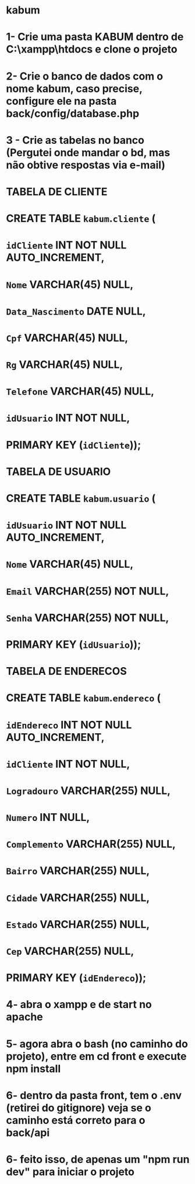 # kabum
# 1- Crie uma pasta KABUM dentro de C:\xampp\htdocs e clone o projeto
# 2- Crie o banco de dados com o nome kabum, caso precise, configure ele na pasta back/config/database.php
# 3 - Crie as tabelas no banco (Pergutei onde mandar o bd, mas não obtive respostas via e-mail) 
# TABELA DE CLIENTE
# CREATE TABLE `kabum`.`cliente` (
# `idCliente` INT NOT NULL AUTO_INCREMENT,
#  `Nome` VARCHAR(45) NULL,
#  `Data_Nascimento` DATE NULL,
#  `Cpf` VARCHAR(45) NULL,
#  `Rg` VARCHAR(45) NULL,
#  `Telefone` VARCHAR(45) NULL,
# `idUsuario` INT NOT NULL,
#  PRIMARY KEY (`idCliente`));
#
# TABELA DE USUARIO
# CREATE TABLE `kabum`.`usuario` (
#  `idUsuario` INT NOT NULL AUTO_INCREMENT,
#  `Nome` VARCHAR(45) NULL,
#  `Email` VARCHAR(255) NOT NULL,
#  `Senha` VARCHAR(255) NOT NULL,
#  PRIMARY KEY (`idUsuario`));
#
# TABELA DE ENDERECOS
# CREATE TABLE `kabum`.`endereco` (
#  `idEndereco` INT NOT NULL AUTO_INCREMENT,
#  `idCliente` INT NOT NULL,
#  `Logradouro` VARCHAR(255) NULL,
#  `Numero` INT NULL,
#  `Complemento` VARCHAR(255) NULL,
#  `Bairro` VARCHAR(255) NULL,
#  `Cidade` VARCHAR(255) NULL,
#  `Estado` VARCHAR(255) NULL,
#  `Cep` VARCHAR(255) NULL, 
#  PRIMARY KEY (`idEndereco`));
#
# 4- abra o xampp e de start no apache
# 5- agora abra o bash (no caminho do projeto), entre em cd front e execute npm install
# 6- dentro da pasta front, tem o .env (retirei do gitignore) veja se o caminho está correto para o back/api
# 6- feito isso, de apenas um "npm run dev" para iniciar o projeto

